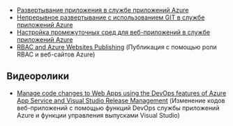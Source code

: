 * [Развертывание приложения в службе приложений Azure](../articles/app-service-web/web-sites-deploy.md)
* [Непрерывное развертывание с использованием GIT в службе приложений Azure](../articles/app-service-web/web-sites-publish-source-control.md)
* [Настройка промежуточных сред для веб-приложений в службе приложений Azure](../articles/app-service-web/web-sites-staged-publishing.md)
* [RBAC and Azure Websites Publishing](https://azure.microsoft.com/blog/rbac-and-azure-websites-publishing/) \(Публикация с помощью роли RBAC и веб-сайтов Azure\)

## Видеоролики

* [Manage code changes to Web Apps using the DevOps features of Azure App Service and Visual Studio Release Management](/documentation/videos/azurecon-2015-manage-code-changes-to-web-apps-using-the-devops-features-of-azure-app-service-and-visual-studio-release-management/) \(Изменение кодов веб-приложений с помощью функций DevOps службы приложений Azure и функции управления выпусками Visual Studio\)

<!---HONumber=AcomDC_0413_2016-->